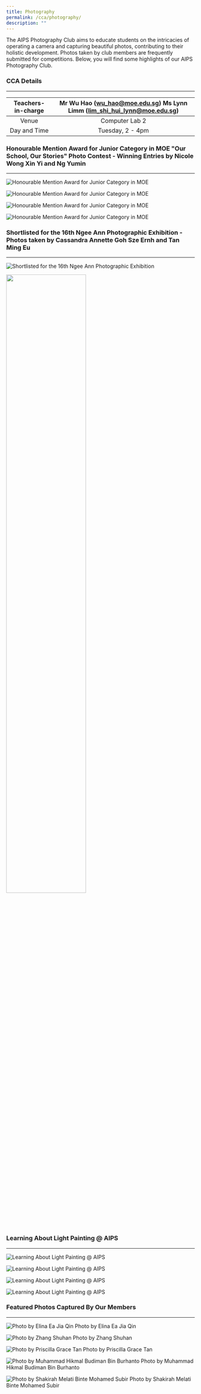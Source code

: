 ```yaml
---
title: Photography
permalink: /cca/photography/
description: ""
---
```

The AIPS Photography Club aims to educate students on the intricacies of operating a camera and capturing beautiful photos, contributing to their holistic development. Photos taken by club members are frequently submitted for competitions. Below, you will find some highlights of our AIPS Photography Club.  
  

### CCA Details
-----------

| Teachers-in-charge | Mr Wu Hao (wu_hao@moe.edu.sg) Ms Lynn Limm (lim_shi_hui_lynn@moe.edu.sg) |
|:---:|:---:|
| Venue | Computer Lab 2 |
| Day and Time | Tuesday, 2 - 4pm |

### Honourable Mention Award for Junior Category in MOE "Our School, Our Stories" Photo Contest - Winning Entries by Nicole Wong Xin Yi and Ng Yumin
------------------------------------------------------------------------------------------------------------------------------------------------

![Honourable Mention Award for Junior Category in MOE](/images/Photography1.jpg)

![Honourable Mention Award for Junior Category in MOE](/images/Photography2.jpg)

![Honourable Mention Award for Junior Category in MOE](/images/Photography3.jpg)

![Honourable Mention Award for Junior Category in MOE](/images/Photography4.jpg)

### Shortlisted for the 16th Ngee Ann Photographic Exhibition - Photos taken by Cassandra Annette Goh Sze Ernh and Tan Ming Eu
--------------------------------------------------------------------------------------------------------------------------

![Shortlisted for the 16th Ngee Ann Photographic Exhibition](/images/Photography5.jpg)

<img src="/images/Photography6.jpg"  
style="width:65%">

### Learning About Light Painting @ AIPS
------------------------------------

![Learning About Light Painting @ AIPS](/images/Photography7.jpg)

![Learning About Light Painting @ AIPS](/images/Photography8.jpg)

![Learning About Light Painting @ AIPS](/images/Photography9.jpg)

![Learning About Light Painting @ AIPS](/images/Photography10.jpg)

### Featured Photos Captured By Our Members
---------------------------------------

![Photo by Elina Ea Jia Qin](/images/Photography11.jpg)
Photo by Elina Ea Jia Qin

![Photo by Zhang Shuhan](/images/Photography12.jpg)
Photo by Zhang Shuhan

![Photo by Priscilla Grace Tan](/images/Photography13.jpg)
Photo by Priscilla Grace Tan

![Photo by Muhammad Hikmal Budiman Bin Burhanto](/images/Photography14.jpg)
Photo by Muhammad Hikmal Budiman Bin Burhanto

![Photo by Shakirah Melati Binte Mohamed Subir](/images/Photography15.jpg)
Photo by Shakirah Melati Binte Mohamed Subir